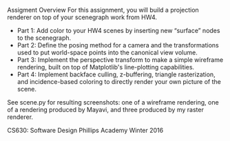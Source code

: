 Assigment Overview
For this assignment, you will build a projection renderer on top of your scenegraph work from HW4.
* Part 1: Add color to your HW4 scenes by inserting new “surface” nodes to the scenegraph.
* Part 2: Define the posing method for a camera and the transformations used to put world-space points into the canonical view volume.
* Part 3: Implement the perspective transform to make a simple wireframe rendering, built on top of Matplotlib's line-plotting capabilities.
* Part 4: Implement backface culling, z-buffering, triangle rasterization, and incidence-based coloring to directly render your own picture of the scene.

See scene.py for resulting screenshots: one of a wireframe rendering, one of a rendering produced by Mayavi, and three produced by my raster renderer.

CS630: Software Design
Phillips Academy
Winter 2016
